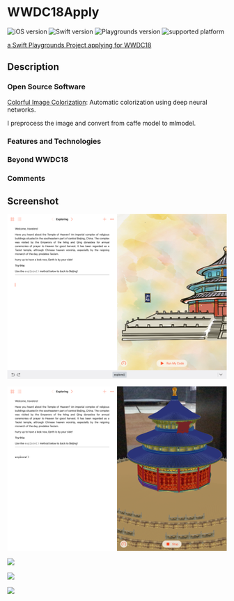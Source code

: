 # WWDC18Apply

![iOS version](https://img.shields.io/badge/iOS-11.2-brightgreen.svg) ![Swift version](https://img.shields.io/badge/Swift-4.0-blue.svg) ![Playgrounds version](https://img.shields.io/badge/Swift%20Playgrounds-2.0%20or%20later-orange.svg) ![supported platform](https://img.shields.io/badge/platform-iPad-lightgrey.svg)

[a Swift Playgrounds Project applying for WWDC18](https://github.com/zjzsliyang/WWDC17Apply)

## Description

### Open Source Software

[Colorful Image Colorization](https://github.com/richzhang/colorization): Automatic colorization using deep neural networks. 

I preprocess the image and convert from caffe model  to mlmodel.

### Features and Technologies



### Beyond WWDC18



### Comments



## Screenshot

![](ref/explore1.PNG)

![](ref/explore2.PNG)

![](ref/polish1.PNG)

![](ref/polish2.PNG)

![](ref/polish3.PNG)

